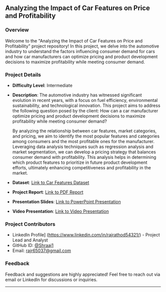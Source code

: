 ## Analyzing the Impact of Car Features on Price and Profitability

### Overview
Welcome to the "Analyzing the Impact of Car Features on Price and Profitability" project repository! In this project, we delve into the automotive industry to understand the factors influencing consumer demand for cars and how car manufacturers can optimize pricing and product development decisions to maximize profitability while meeting consumer demand.

### Project Details
- **Difficulty Level**: Intermediate
- **Description**:
  The automotive industry has witnessed significant evolution in recent years, with a focus on fuel efficiency, environmental sustainability, and technological innovation. This project aims to address the following question posed by the client: How can a car manufacturer optimize pricing and product development decisions to maximize profitability while meeting consumer demand?
  
  By analyzing the relationship between car features, market categories, and pricing, we aim to identify the most popular features and categories among consumers and the most profitable ones for the manufacturer. Leveraging data analysis techniques such as regression analysis and market segmentation, we can develop a pricing strategy that balances consumer demand with profitability. This analysis helps in determining which product features to prioritize in future product development efforts, ultimately enhancing competitiveness and profitability in the market.

- **Dataset**: [Link to Car Features Dataset](https://docs.google.com/spreadsheets/d/1F93rBxCHGs9KqoIf7gMhmMJIotiRJfBopgftVOWOMyQ/edit?usp=drive_link)
- **Project Report**: [Link to PDF Report](https://drive.google.com/file/d/1lYPJ7SWDcjHCNR5l21-AebZfpsJ2dTPp/view?usp=drive_link)
- **Presentation Slides**: [Link to PowerPoint Presentation](https://docs.google.com/presentation/d/1j_8i98xddBtMRdYhnq-XCMHYzXyqVNJGU9_JWggk27M/edit?usp=drive_link)
- **Video Presentation**: [Link to Video Presentation](https://www.awesomescreenshot.com/video/25738060?key=e546effa97dff2e358a15cdbf8312356)

### Project Contributors
- LinkedIn Profile] (https://www.linkedin.com/in/rajrathod54321/) - Project Lead and Analyst
- GitHub ID: [@Shraaj1](https://github.com/Shraaj1)
- Email: rajr65037@gmail.com

### Feedback
Feedback and suggestions are highly appreciated! Feel free to reach out via email or LinkedIn for discussions or inquiries.

---
